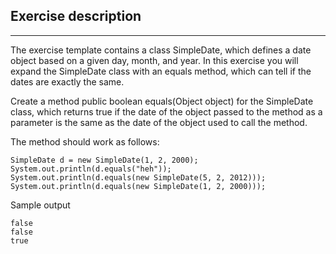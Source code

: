 ## Exercise description

---

The exercise template contains a class SimpleDate, which defines a date object based on a given day, month, and year. In this exercise you will expand the SimpleDate class with an equals method, which can tell if the dates are exactly the same.

Create a method public boolean equals(Object object) for the SimpleDate class, which returns true if the date of the object passed to the method as a parameter is the same as the date of the object used to call the method.

The method should work as follows:

    SimpleDate d = new SimpleDate(1, 2, 2000);
    System.out.println(d.equals("heh"));
    System.out.println(d.equals(new SimpleDate(5, 2, 2012)));
    System.out.println(d.equals(new SimpleDate(1, 2, 2000)));

Sample output

    false
    false
    true